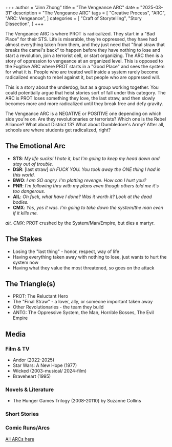 +++
author = "Jinn Zhong"
title = "The Vengeance ARC"
date = "2025-03-31"
description = "The Vengeance ARC"
tags = [
   "Creative Process",
   "ARC",
   "ARC: Vengeance",
]
categories = [
   "Craft of Storytelling",
   "Story Dissection",
]
+++

The Vengeance ARC is where PROT is radicalized. They start in a "Bad Place" for their STS. Life is miserable, they're oppressed, they have had almost everything taken from them, and they just need that "final straw that breaks the camel's back" to happen before they have nothing to lose and start a revolution, join a terrorist cell, or start organizing. The ARC then is a story of oppression to vengeance at an organized level. This is opposed to the Fugitive ARC where PROT starts in a "Good Place" and sees the system for what it is. People who are treated well inside a system rarely become radicalized enough to rebel against it, but people who are oppressed will.

This is a story about the underdog, but as a group working together. You could potentially argue that heist stories sort of fall under this category. The ARC is PROT loses something they love, the last straw, and then slowly becomes more and more radicalized until they break free and defy gravity.

The Vengeance ARC is a NEGATIVE or POSITIVE one depending on which side you're on. Are they revolutionaries or terrorists? Which one is the Rebel Alliance? What about District 13? What about Dumbledore's Army? After all, schools are where students get radicalized, right?

## The Emotional Arc

* **STS**: _My life sucks! I hate it, but I'm going to keep my head down and stay out of trouble._
* **DSR**: [last straw] _oh FUCK YOU. You took away the ONE thing I had in this world._
* **BWO**: _I am SO angry. I'm plotting revenge. How can I hurt you?_
* **PNR**: _I'm following thru with my plans even though others told me it's too dangerous._
* **AIL**: _Oh fuck, what have I done? Was it worth it? Look at the dead bodies._
* **CMX**: _Yes, yes it was. I'm going to take down the system/the man even if it kills me._

_alt. CMX_: PROT crushed by the System/Man/Empire, but dies a martyr.

## The Stakes

* Losing the "last thing" - honor, respect, way of life
* Having everything taken away with nothing to lose, just wants to hurt the system now
* Having what they value the most threatened, so goes on the attack

## The Triangle(s)

* PROT: The Reluctant Hero
* The "Final Straw" - a lover, ally, or someone important taken away
* Other Revolutionaries - the team they build
* ANTG: The Oppressive System, the Man, Horrible Bosses, The Evil Empire

## Media

### Film & TV

* Andor (2022-2025)
* Star Wars: A New Hope (1977)
* Wicked (2003-musical/ 2024-film)
* Braveheart (1995)

### Novels & Literature

* The Hunger Games Trilogy (2008-20110) by Suzanne Collins

### Short Stories


### Comic Runs/Arcs


[All ARCs here](https://journal.jinnzhong.com/tags/arc)
